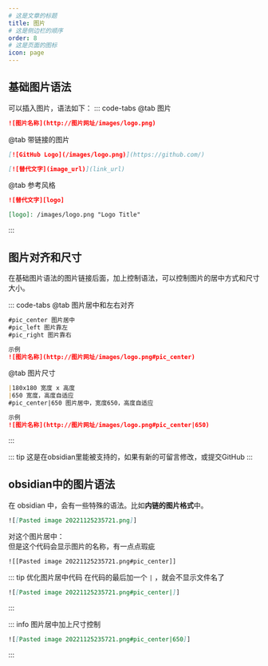 ```yaml
---
# 这是文章的标题
title: 图片
# 这是侧边栏的顺序
order: 8
# 这是页面的图标
icon: page
---
```

## 基础图片语法
可以插入图片，语法如下：
::: code-tabs
@tab 图片
```markdown
![图片名称](http://图片网址/images/logo.png)
```
@tab 带链接的图片
```markdown
[![GitHub Logo](/images/logo.png)](https://github.com/)

[![替代文字](image_url)](link_url)
```
@tab 参考风格
```markdown
![替代文字][logo]

[logo]: /images/logo.png "Logo Title"
```
:::

## 图片对齐和尺寸
在基础图片语法的图片链接后面，加上控制语法，可以控制图片的居中方式和尺寸大小。

::: code-tabs
@tab 图片居中和左右对齐
```markdown
#pic_center 图片居中
#pic_left 图片靠左
#pic_right 图片靠右

示例
![图片名称](http://图片网址/images/logo.png#pic_center)
```
@tab 图片尺寸
```markdown
|180x180 宽度 x 高度
|650 宽度，高度自适应
#pic_center|650 图片居中，宽度650，高度自适应

示例
![图片名称](http://图片网址/images/logo.png#pic_center|650)
```
:::

::: tip
这是在obsidian里能被支持的，如果有新的可留言修改，或提交GitHub
:::

## obsidian中的图片语法
在 obsidian 中，会有一些特殊的语法。比如**内链的图片格式**中。
```markdown
![[Pasted image 20221125235721.png]] 
```

对这个图片居中：   
但是这个代码会显示图片的名称，有一点点瑕疵
```
![[Pasted image 20221125235721.png#pic_center]] 
```

::: tip 优化图片居中代码
在代码的最后加一个 `|` ，就会不显示文件名了
````markdown
![[Pasted image 20221125235721.png#pic_center|]] 
````
:::

::: info 图片居中加上尺寸控制
````markdown
![[Pasted image 20221125235721.png#pic_center|650]]
````
:::

